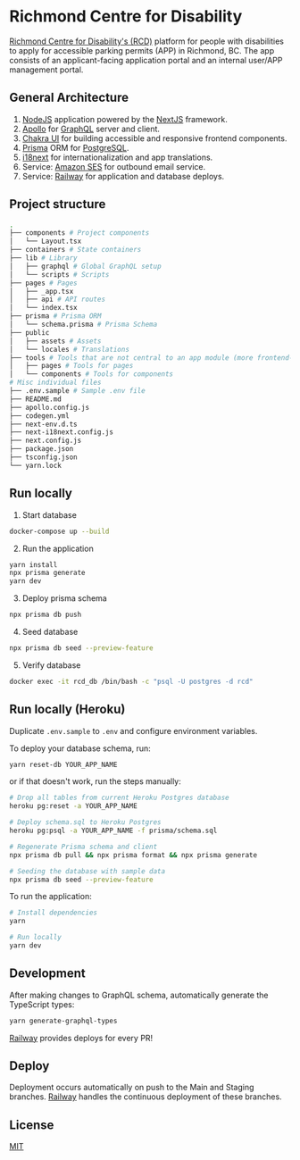 # Richmond Centre for Disability

[Richmond Centre for Disability's (RCD)](https://www.rcdrichmond.org/) platform for people with
disabilities to apply for accessible parking permits (APP) in Richmond, BC. The app consists of an
applicant-facing application portal and an internal user/APP management portal.

## General Architecture

1. [NodeJS](https://nodejs.org/en/) application powered by the [NextJS](https://nextjs.org/)
   framework.
2. [Apollo](https://www.apollographql.com/) for [GraphQL](https://graphql.org/) server and client.
3. [Chakra UI](https://chakra-ui.com/) for building accessible and responsive frontend components.
4. [Prisma](https://www.prisma.io/) ORM for [PostgreSQL](https://www.postgresql.org/).
5. [i18next](https://www.i18next.com/) for internationalization and app translations.
6. Service: [Amazon SES](https://aws.amazon.com/ses/) for outbound email service.
7. Service: [Railway](https://railway.app/) for application and database deploys.

## Project structure

```bash
.
├── components # Project components
│   └── Layout.tsx
├── containers # State containers
├── lib # Library
│   ├── graphql # Global GraphQL setup
│   └── scripts # Scripts
├── pages # Pages
│   ├── _app.tsx
│   ├── api # API routes
│   └── index.tsx
├── prisma # Prisma ORM
│   └── schema.prisma # Prisma Schema
├── public
│   ├── assets # Assets
│   └── locales # Translations
├── tools # Tools that are not central to an app module (more frontend-heavy)
│   ├── pages # Tools for pages
│   └── components # Tools for components
# Misc individual files
├── .env.sample # Sample .env file
├── README.md
├── apollo.config.js
├── codegen.yml
├── next-env.d.ts
├── next-i18next.config.js
├── next.config.js
├── package.json
├── tsconfig.json
└── yarn.lock
```

## Run locally

1. Start database

```bash
docker-compose up --build
```

2. Run the application

```bash
yarn install
npx prisma generate
yarn dev
```

3. Deploy prisma schema

```bash
npx prisma db push
```

4. Seed database

```bash
npx prisma db seed --preview-feature
```

5. Verify database

```bash
docker exec -it rcd_db /bin/bash -c "psql -U postgres -d rcd"
```

## Run locally (Heroku)

Duplicate `.env.sample` to `.env` and configure environment variables.

To deploy your database schema, run:

```bash
yarn reset-db YOUR_APP_NAME
```

or if that doesn't work, run the steps manually:

```bash
# Drop all tables from current Heroku Postgres database
heroku pg:reset -a YOUR_APP_NAME

# Deploy schema.sql to Heroku Postgres
heroku pg:psql -a YOUR_APP_NAME -f prisma/schema.sql

# Regenerate Prisma schema and client
npx prisma db pull && npx prisma format && npx prisma generate

# Seeding the database with sample data
npx prisma db seed --preview-feature
```

To run the application:

```bash
# Install dependencies
yarn

# Run locally
yarn dev
```

## Development

After making changes to GraphQL schema, automatically generate the TypeScript types:

```bash
yarn generate-graphql-types
```

[Railway](https://railway.app/) provides deploys for every PR!

## Deploy

Deployment occurs automatically on push to the Main and Staging branches.
[Railway](https://railway.app/) handles the continuous deployment of these branches.

<!-- 1. Master Deploy: []()
2. Staging Deploy: []() -->

## License

[MIT](https://github.com/uwblueprint/richmond-centre-for-disability/blob/main/LICENSE)
